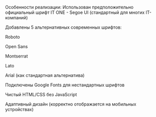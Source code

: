 Особенности реализации:
Использован предположительно официальный шрифт IT ONE - Segoe UI (стандартный для многих IT-компаний)

Добавлены 5 альтернативных современных шрифтов:

Roboto

Open Sans

Montserrat

Lato

Arial (как стандартная альтернатива)

Подключены Google Fonts для нестандартных шрифтов

Чистый HTML/CSS без JavaScript

Адаптивный дизайн (корректно отображается на мобильных устройствах)
